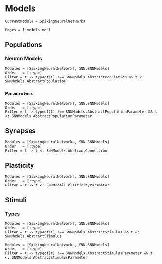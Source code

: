 # Models


```@meta
CurrentModule = SpikingNeuralNetworks
```

```@contents
Pages = ["models.md"]
```


## Populations


### Neuron Models
```@autodocs
Modules = [SpikingNeuralNetworks, SNN.SNNModels]
Order   = [:type]
Filter = t -> typeof(t) !== SNNModels.AbstractPopulation && t <: SNNModels.AbstractPopulation
```

### Parameters
```@autodocs
Modules = [SpikingNeuralNetworks, SNN.SNNModels]
Order   = [:type]
Filter = t -> typeof(t) !== SNNModels.AbstractPopulationParameter && t <: SNNModels.AbstractPopulationParameter
```

## Synapses
```@autodocs
Modules = [SpikingNeuralNetworks, SNN.SNNModels]
Order   = [:type]
Filter = t -> t <: SNNModels.AbstractConnection
```

## Plasticity
```@autodocs
Modules = [SpikingNeuralNetworks, SNN.SNNModels]
Order   = [:type]
Filter = t -> t <: SNNModels.PlasticityParameter
```


## Stimuli

### Types

```@autodocs
Modules = [SpikingNeuralNetworks, SNN.SNNModels]
Order   = [:type]
Filter = t -> typeof(t) !== SNNModels.AbstractStimulus && t <: SNNModels.AbstractStimulus
```

```@autodocs
Modules = [SpikingNeuralNetworks, SNN.SNNModels]
Order   = [:type]
Filter = t -> typeof(t) !== SNNModels.AbstractStimulusParameter && t <: SNNModels.AbstractStimulusParameter
```

